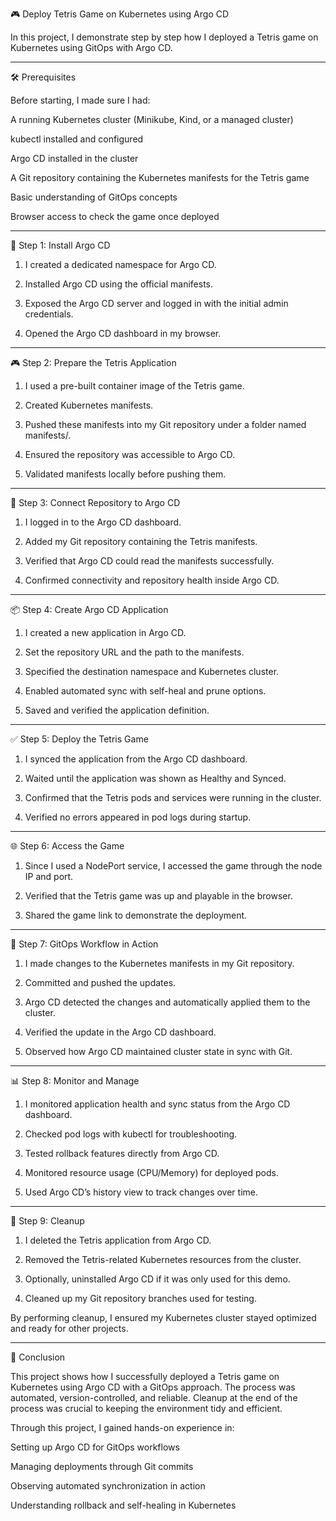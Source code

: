 🎮 Deploy Tetris Game on Kubernetes using Argo CD



In this project, I demonstrate step by step how I deployed a Tetris game on Kubernetes using GitOps with Argo CD.


---

🛠 Prerequisites

Before starting, I made sure I had:

A running Kubernetes cluster (Minikube, Kind, or a managed cluster)

kubectl installed and configured

Argo CD installed in the cluster

A Git repository containing the Kubernetes manifests for the Tetris game

Basic understanding of GitOps concepts

Browser access to check the game once deployed



---

🚀 Step 1: Install Argo CD

1. I created a dedicated namespace for Argo CD.


2. Installed Argo CD using the official manifests.


3. Exposed the Argo CD server and logged in with the initial admin credentials.


4. Opened the Argo CD dashboard in my browser.




---

🎮 Step 2: Prepare the Tetris Application

1. I used a pre-built container image of the Tetris game.


2. Created Kubernetes manifests.


3. Pushed these manifests into my Git repository under a folder named manifests/.


4. Ensured the repository was accessible to Argo CD.


5. Validated manifests locally before pushing them.




---

🔗 Step 3: Connect Repository to Argo CD

1. I logged in to the Argo CD dashboard.


2. Added my Git repository containing the Tetris manifests.


3. Verified that Argo CD could read the manifests successfully.


4. Confirmed connectivity and repository health inside Argo CD.




---

📦 Step 4: Create Argo CD Application

1. I created a new application in Argo CD.


2. Set the repository URL and the path to the manifests.


3. Specified the destination namespace and Kubernetes cluster.


4. Enabled automated sync with self-heal and prune options.


5. Saved and verified the application definition.




---

✅ Step 5: Deploy the Tetris Game

1. I synced the application from the Argo CD dashboard.


2. Waited until the application was shown as Healthy and Synced.


3. Confirmed that the Tetris pods and services were running in the cluster.


4. Verified no errors appeared in pod logs during startup.




---

🌐 Step 6: Access the Game

1. Since I used a NodePort service, I accessed the game through the node IP and port.


2. Verified that the Tetris game was up and playable in the browser.


3. Shared the game link to demonstrate the deployment.




---

🔄 Step 7: GitOps Workflow in Action

1. I made changes to the Kubernetes manifests in my Git repository.


2. Committed and pushed the updates.


3. Argo CD detected the changes and automatically applied them to the cluster.


4. Verified the update in the Argo CD dashboard.


5. Observed how Argo CD maintained cluster state in sync with Git.




---

📊 Step 8: Monitor and Manage

1. I monitored application health and sync status from the Argo CD dashboard.


2. Checked pod logs with kubectl for troubleshooting.


3. Tested rollback features directly from Argo CD.


4. Monitored resource usage (CPU/Memory) for deployed pods.


5. Used Argo CD’s history view to track changes over time.




---

🧹 Step 9: Cleanup

1. I deleted the Tetris application from Argo CD.


2. Removed the Tetris-related Kubernetes resources from the cluster.


3. Optionally, uninstalled Argo CD if it was only used for this demo.


4. Cleaned up my Git repository branches used for testing.



By performing cleanup, I ensured my Kubernetes cluster stayed optimized and ready for other projects.


---

📝 Conclusion

This project shows how I successfully deployed a Tetris game on Kubernetes using Argo CD with a GitOps approach. The process was automated, version-controlled, and reliable. Cleanup at the end of the process was crucial to keeping the environment tidy and efficient.

Through this project, I gained hands-on experience in:

Setting up Argo CD for GitOps workflows

Managing deployments through Git commits

Observing automated synchronization in action

Understanding rollback and self-healing in Kubernetes



